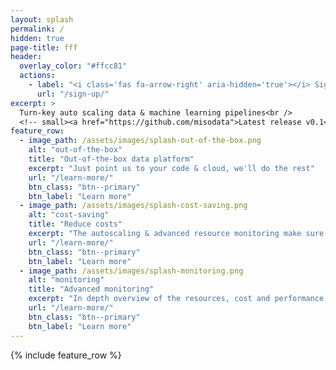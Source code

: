```yaml
---
layout: splash
permalink: /
hidden: true
page-title: fff
header:
  overlay_color: "#ffcc81"
  actions:
    - label: "<i class='fas fa-arrow-right' aria-hidden='true'></i> Sign up for the beta"
      url: "/sign-up/"
excerpt: >
  Turn-key auto scaling data & machine learning pipelines<br />
  <!-- small><a href="https://github.com/misodata">Latest release v0.1</a></small -->
feature_row:
  - image_path: /assets/images/splash-out-of-the-box.png
    alt: "out-of-the-box"
    title: "Out-of-the-box data platform"
    excerpt: "Just point us to your code & cloud, we'll do the rest"
    url: "/learn-more/"
    btn_class: "btn--primary"
    btn_label: "Learn more"
  - image_path: /assets/images/splash-cost-saving.png
    alt: "cost-saving"
    title: "Reduce costs"
    excerpt: "The autoscaling & advanced resource monitoring make sure your workloads use the minimum amount of compute needed"
    url: "/learn-more/"
    btn_class: "btn--primary"
    btn_label: "Learn more"
  - image_path: /assets/images/splash-monitoring.png
    alt: "monitoring"
    title: "Advanced monitoring"
    excerpt: "In depth overview of the resources, cost and performance of your workloads"
    url: "/learn-more/"
    btn_class: "btn--primary"
    btn_label: "Learn more"      
---
```


{% include feature_row %}
